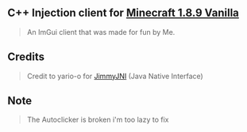## C++ Injection client for [Minecraft 1.8.9 Vanilla]()

> An ImGui client that was made for fun by Me.

## Credits

> Credit to yario-o for [JimmyJNI](https://gitlab.com/yario_o/jimmy/-/tree/master) (Java Native Interface)

## Note
> The Autoclicker is broken i'm too lazy to fix
